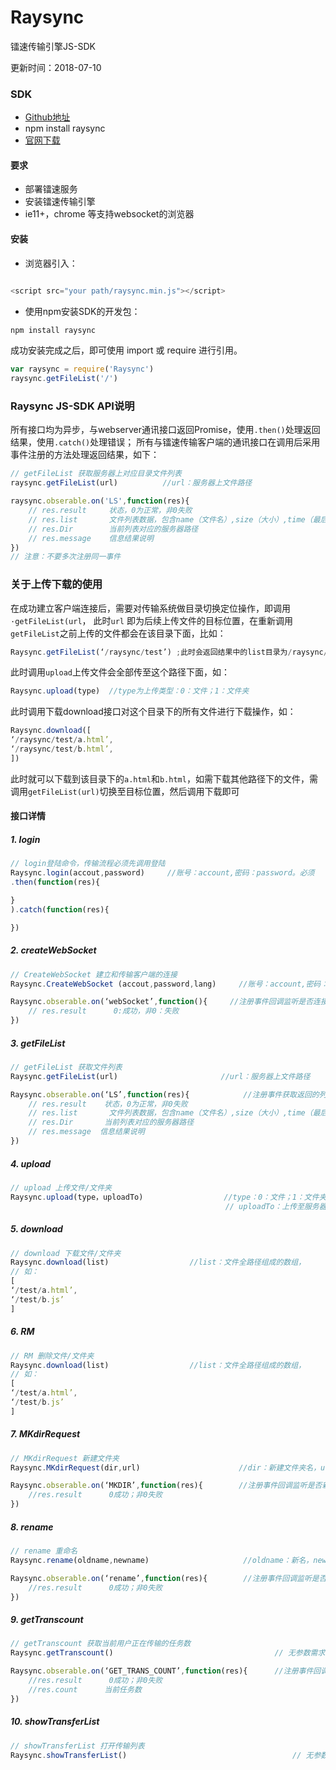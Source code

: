 # Raysync
镭速传输引擎JS-SDK

更新时间：2018-07-10

### SDK

* [Github地址](https://github.com/yangyi000/Raysync/)
* npm install raysync
* [官网下载](https://www.raysync.cn/)

#### 要求
* 部署镭速服务
* 安装镭速传输引擎
* ie11+，chrome 等支持websocket的浏览器

#### 安装
* 浏览器引入：
``` javascript

<script src="your path/raysync.min.js"></script>
```
* 使用npm安装SDK的开发包：
```javascript
npm install raysync
```
成功安装完成之后，即可使用 import 或 require 进行引用。
```javascript
var raysync = require('Raysync')
raysync.getFileList('/')
```
### Raysync JS-SDK API说明
所有接口均为异步，与webserver通讯接口返回Promise，使用`.then()`处理返回结果，使用`.catch()`处理错误；
所有与镭速传输客户端的通讯接口在调用后采用事件注册的方法处理返回结果，如下：<br>
``` javascript
// getFileList 获取服务器上对应目录文件列表
raysync.getFileList(url)          //url：服务器上文件路径

raysync.obserable.on('LS',function(res){
    // res.result     状态，0为正常，非0失败  
    // res.list       文件列表数据，包含name（文件名）,size（大小）,time（最后修改时间）,type（是否为文件夹）信息
    // res.Dir        当前列表对应的服务器路径
    // res.message    信息结果说明
})
// 注意：不要多次注册同一事件
```
### 关于上传下载的使用
在成功建立客户端连接后，需要对传输系统做目录切换定位操作，即调用`·getFileList(url`，
此时`url` 即为后续上传文件的目标位置，在重新调用`getFileList`之前上传的文件都会在该目录下面，比如：
```javascript
Raysync.getFileList(‘/raysync/test’) ;此时会返回结果中的list目录为/raysync/test 目录下的文件列表，
```
此时调用`upload`上传文件会全部传至这个路径下面，如：
```javascript
Raysync.upload(type)  //type为上传类型：0：文件；1：文件夹
```
此时调用下载download接口对这个目录下的所有文件进行下载操作，如：
```javascript
Raysync.download([
‘/raysync/test/a.html’,
‘/raysync/test/b.html’,
])
```
此时就可以下载到该目录下的`a.html`和`b.html`，如需下载其他路径下的文件，需调用`getFileList(url)`切换至目标位置，然后调用下载即可
#### 接口详情
##### 1. login
```javascript
// login登陆命令，传输流程必须先调用登陆
Raysync.login(accout,password)     //账号：account,密码：password。必须
.then(function(res){               

}
).catch(function(res){

})
```
##### 2. createWebSocket
```javascript
// CreateWebSocket 建立和传输客户端的连接
Raysync.CreateWebSocket (accout,password,lang)     //账号：account,密码：password；lang:语言 'zh-CN'中文，'en-US'英文

Raysync.obserable.on(‘webSocket’,function(){     //注册事件回调监听是否连接成功
    // res.result      0:成功，非0：失败
})

```
##### 3. getFileList
```javascript
// getFileList 获取文件列表
Raysync.getFileList(url)                       //url：服务器上文件路径

Raysync.obserable.on(‘LS’,function(res){            //注册事件获取返回的列表信息
    // res.result    状态，0为正常，非0失败  
    // res.list       文件列表数据，包含name（文件名）,size（大小）,time（最后修改时间）,type（是否为文件夹）信息
    // res.Dir       当前列表对应的服务器路径
    // res.message  信息结果说明
})

```
##### 4. upload
```javascript
// upload 上传文件/文件夹
Raysync.upload(type，uploadTo)                  //type：0：文件；1：文件夹
                                                // uploadTo：上传至服务器路径

```
##### 5. download
```javascript
// download 下载文件/文件夹
Raysync.download(list)                  //list：文件全路径组成的数组，
// 如：
[
‘/test/a.html’,
‘/test/b.js’
]

```
##### 6. RM
```javascript
// RM 删除文件/文件夹
Raysync.download(list)                  //list：文件全路径组成的数组，
// 如：
[
‘/test/a.html’,
‘/test/b.js’
]

```
##### 7. MKdirRequest
```javascript
// MKdirRequest 新建文件夹
Raysync.MKdirRequest(dir,url)                      //dir：新建文件夹名，url：服务器路径，即哪个目录//下新建

Raysync.obserable.on(‘MKDIR’,function(res){        //注册事件回调监听是否新建成功
    //res.result      0成功；非0失败
})
```
##### 8. rename
```javascript
// rename 重命名
Raysync.rename(oldname,newname)                     //oldname：新名，newname：旧名。以全路径形式传递，如：‘/test/a.html’更名‘/test/b.html’

Raysync.obserable.on(‘rename’,function(res){        //注册事件回调监听是否成功
    //res.result      0成功；非0失败
})
```
##### 9. getTranscount
```javascript
// getTranscount 获取当前用户正在传输的任务数
Raysync.getTranscount()                                    // 无参数需求

Raysync.obserable.on(‘GET_TRANS_COUNT’,function(res){      //注册事件回调监听是否成功
    //res.result      0成功；非0失败
    //res.count      当前任务数
})
```
##### 10. showTransferList
```javascript
// showTransferList 打开传输列表
Raysync.showTransferList()                                     // 无参数需求
```
